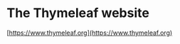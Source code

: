 
The Thymeleaf website
=====================

[https://www.thymeleaf.org](https://www.thymeleaf.org)

